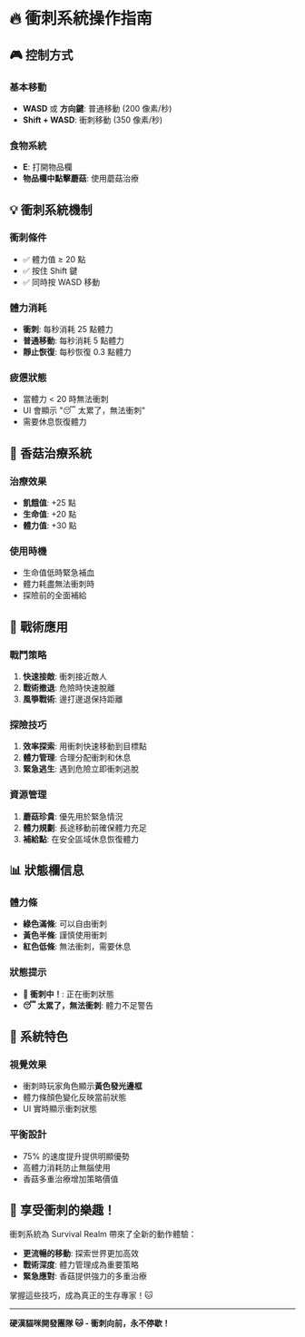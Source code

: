 # 🔥 衝刺系統操作指南

## 🎮 控制方式

### 基本移動
- **WASD** 或 **方向鍵**: 普通移動 (200 像素/秒)
- **Shift + WASD**: 衝刺移動 (350 像素/秒)

### 食物系統
- **E**: 打開物品欄
- **物品欄中點擊蘑菇**: 使用蘑菇治療

## 💡 衝刺系統機制

### 衝刺條件
- ✅ 體力值 ≥ 20 點
- ✅ 按住 Shift 鍵
- ✅ 同時按 WASD 移動

### 體力消耗
- **衝刺**: 每秒消耗 25 點體力
- **普通移動**: 每秒消耗 5 點體力
- **靜止恢復**: 每秒恢復 0.3 點體力

### 疲憊狀態
- 當體力 < 20 時無法衝刺
- UI 會顯示 "😴 太累了，無法衝刺"
- 需要休息恢復體力

## 🍄 香菇治療系統

### 治療效果
- **飢餓值**: +25 點
- **生命值**: +20 點  
- **體力值**: +30 點

### 使用時機
- 生命值低時緊急補血
- 體力耗盡無法衝刺時
- 探險前的全面補給

## 🎯 戰術應用

### 戰鬥策略
1. **快速接敵**: 衝刺接近敵人
2. **戰術撤退**: 危險時快速脫離
3. **風箏戰術**: 邊打邊退保持距離

### 探險技巧
1. **效率探索**: 用衝刺快速移動到目標點
2. **體力管理**: 合理分配衝刺和休息
3. **緊急逃生**: 遇到危險立即衝刺逃脫

### 資源管理
1. **蘑菇珍貴**: 優先用於緊急情況
2. **體力規劃**: 長途移動前確保體力充足
3. **補給點**: 在安全區域休息恢復體力

## 📊 狀態欄信息

### 體力條
- **綠色滿條**: 可以自由衝刺
- **黃色半條**: 謹慎使用衝刺
- **紅色低條**: 無法衝刺，需要休息

### 狀態提示
- **🏃 衝刺中！**: 正在衝刺狀態
- **😴 太累了，無法衝刺**: 體力不足警告

## 🔧 系統特色

### 視覺效果
- 衝刺時玩家角色顯示**黃色發光邊框**
- 體力條顏色變化反映當前狀態
- UI 實時顯示衝刺狀態

### 平衡設計
- 75% 的速度提升提供明顯優勢
- 高體力消耗防止無腦使用
- 香菇多重治療增加策略價值

## 🎉 享受衝刺的樂趣！

衝刺系統為 Survival Realm 帶來了全新的動作體驗：

- **更流暢的移動**: 探索世界更加高效
- **戰術深度**: 體力管理成為重要策略
- **緊急應對**: 香菇提供強力的多重治療

掌握這些技巧，成為真正的生存專家！🐱

---
**硬漢貓咪開發團隊 🐱 - 衝刺向前，永不停歇！**
